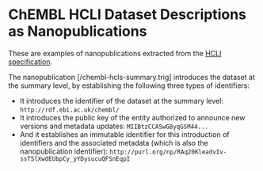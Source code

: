 ChEMBL HCLI Dataset Descriptions as Nanopublications
====================================================

These are examples of nanopublications extracted from the
[HCLI specification](https://www.w3.org/TR/hcls-dataset/#appendix_1).

The nanopublication [/chembl-hcls-summary.trig] introduces the dataset at the
summary level, by establishing the following three types of identifiers:

- It introduces the identifier of the dataset at the summary level:
  `http://rdf.ebi.ac.uk/chembl/`
- It introduces the public key of the entity authorized to announce new versions
  and metadata updates: `MIIBtzCCASwGByqGSM44...`
- And it establishes an immutable identifier for this introduction of
  identifiers and the associated metadata (which is also the nanopublication
  identifier): `http://purl.org/np/RAq20KleadvIv-ssT5lXwdEUbpCy_yYDysucuQFSnEqpI`
